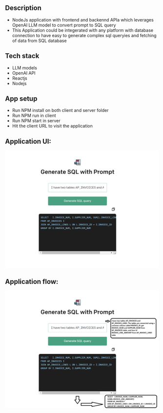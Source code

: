 ## Description

- NodeJs application with frontend and backennd APIa which leverages OpenAI LLM model to convert prompt to SQL query
- This Application could be integerated with any platform with database connection to have easy to generate complex sql queryies and fetching of data from SQL database

## Tech stack 

- LLM models
- OpenAI API
- Reactjs
- Nodejs

## App setup

- Run NPM install on both client and server folder
- Run NPM run in client
- Run NPM start in server
- Hit the client URL to visit the application
## Application UI:

<img src="Application_ui_Screenshot.png">

## Application flow:

<img src="Output.png">




